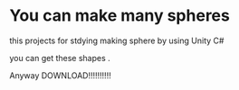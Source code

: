 # You can make many spheres

this projects for stdying making sphere by using Unity C#

you can get these shapes .



Anyway DOWNLOAD!!!!!!!!!!